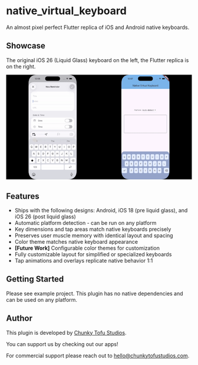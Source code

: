 # native_virtual_keyboard

An almost pixel perfect Flutter replica of iOS and Android native keyboards.

## Showcase

The original iOS 26 (Liquid Glass) keyboard on the left, the Flutter replica is on the right.

![iOS 26 Showcase](doc/ios_26_showcase.gif)

## Features

*  Ships with the following designs: Android, iOS 18 (pre liquid glass), and iOS 26 (post liquid glass)
*  Automatic platform detection - can be run on any platform
*  Key dimensions and tap areas match native keyboards precisely
*  Preserves user muscle memory with identical layout and spacing
*  Color theme matches native keyboard appearance
*  **[Future Work]** Configurable color themes for customization
*  Fully customizable layout for simplified or specialized keyboards
*  Tap animations and overlays replicate native behavior 1:1

## Getting Started

Please see example project. This plugin has no native dependencies and can be used on any platform.

## Author

This plugin is developed by [Chunky Tofu Studios](https://chunkytofustudios.com).

You can support us by checking out our apps!

For commercial support please reach out to hello@chunkytofustudios.com.
